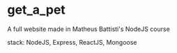 # get_a_pet
A full website made in Matheus Battisti's NodeJS course

stack: NodeJS, Express, ReactJS, Mongoose
